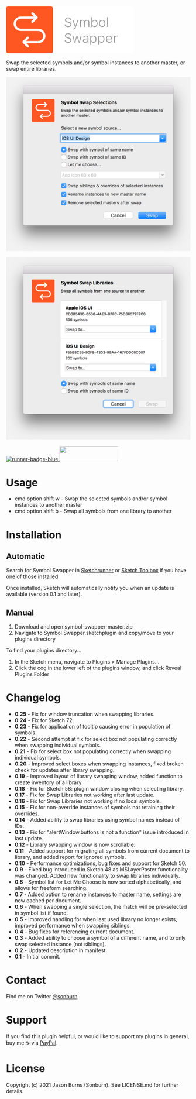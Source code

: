 ![Symbol Swapper](https://raw.githubusercontent.com/sonburn/symbol-swapper/master/images/logo.png)

Swap the selected symbols and/or symbol instances to another master, or swap entire libraries.

![Symbol Swapper](https://raw.githubusercontent.com/sonburn/symbol-swapper/master/images/symbol-swapper.png)

![Library Swapper](https://raw.githubusercontent.com/sonburn/symbol-swapper/master/images/library-swapper.png)

<a href="http://bit.ly/SketchRunnerWebsite">
	<img width="160" height="41" src="http://bit.ly/RunnerBadgeBlue" alt="runner-badge-blue">
</a>

<a href="https://www.paypal.me/sonburn">
	<img width="160" height="41" src="https://raw.githubusercontent.com/sonburn/symbol-organizer/master/images/donate.png">
</a>

# Usage

* cmd option shift w - Swap the selected symbols and/or symbol instances to another master
* cmd option shift b - Swap all symbols from one library to another

# Installation

## Automatic
Search for Symbol Swapper in [Sketchrunner](http://sketchrunner.com/) or [Sketch Toolbox](http://sketchtoolbox.com/) if you have one of those installed.

Once installed, Sketch will automatically notify you when an update is available (version 0.1 and later).

## Manual

1. Download and open symbol-swapper-master.zip
2. Navigate to Symbol Swapper.sketchplugin and copy/move to your plugins directory

To find your plugins directory...

1. In the Sketch menu, navigate to Plugins > Manage Plugins...
2. Click the cog in the lower left of the plugins window, and click Reveal Plugins Folder

# Changelog

* **0.25** - Fix for window truncation when swapping libraries.
* **0.24** - Fix for Sketch 72.
* **0.23** - Fix for application of tooltip causing error in population of symbols.
* **0.22** - Second attempt at fix for select box not populating correctly when swapping individual symbols.
* **0.21** - Fix for select box not populating correctly when swapping individual symbols.
* **0.20** - Improved select boxes when swapping instances, fixed broken check for updates after library swapping.
* **0.19** - Improved layout of library swapping window, added function to create inventory of a library.
* **0.18** - Fix for Sketch 58: plugin window closing when selecting library.
* **0.17** - Fix for Swap Libraries not working after last update.
* **0.16** - Fix for Swap Libraries not working if no local symbols.
* **0.15** - Fix for non-override instances of symbols not retaining their overrides.
* **0.14** - Added ability to swap libraries using symbol names instead of IDs.
* **0.13** - Fix for "alertWindow.buttons is not a function" issue introduced in last update.
* **0.12** - Library swapping window is now scrollable.
* **0.11** - Added support for migrating all symbols from current document to library, and added report for ignored symbols.
* **0.10** - Performance optimizations, bug fixes and support for Sketch 50.
* **0.9** - Fixed bug introduced in Sketch 48 as MSLayerPaster functionality was changed. Added new functionality to swap libraries individually.
* **0.8** - Symbol list for Let Me Choose is now sorted alphabetically, and allows for freeform searching.
* **0.7** - Added option to rename instances to master name, settings are now cached per document.
* **0.6** - When swapping a single selection, the match will be pre-selected in symbol list if found.
* **0.5** - Improved handling for when last used library no longer exists, improved performance when swapping siblings.
* **0.4** - Bug fixes for referencing current document.
* **0.3** - Added ability to choose a symbol of a different name, and to only swap selected instance (not siblings).
* **0.2** - Updated description in manifest.
* **0.1** - Initial commit.

# Contact

Find me on Twitter <a class="twitter-follow-button" href="https://twitter.com/sonburn">@sonburn</a>

# Support

If you find this plugin helpful, or would like to support my plugins in general, buy me ☕️ via <a href="https://www.paypal.me/sonburn">PayPal</a>.

# License

Copyright (c) 2021 Jason Burns (Sonburn). See LICENSE.md for further details.
